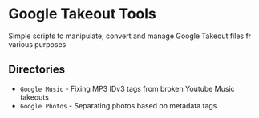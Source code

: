 # Google Takeout Tools
Simple scripts to manipulate, convert and manage Google Takeout
files fr various purposes

## Directories
 - `Google Music` - Fixing MP3 IDv3 tags from broken Youtube Music takeouts
 - `Google Photos` - Separating photos based on metadata tags

